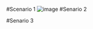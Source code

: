 #Scenario 1
![image](https://github.com/user-attachments/assets/ab87a9b3-b682-40e8-9139-977ebf5bccad)
 #Senario 2

 #Senario 3
